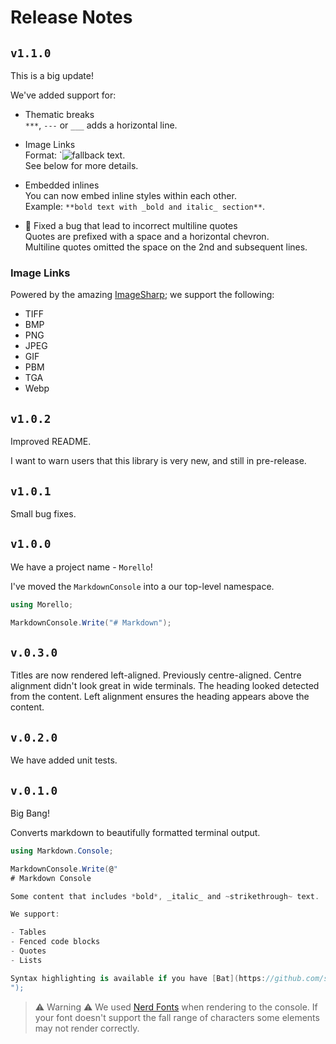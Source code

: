 # Release Notes

## `v1.1.0`

This is a big update!

We've added support for:

- Thematic breaks  
  `***`, `---` or `___` adds a horizontal line.

- Image Links  
  Format: `![fallback text](file_path_or_url_to_image).  
  See below for more details.  

- Embedded inlines  
  You can now embed inline styles within each other.  
  Example: `**bold text with _bold and italic_ section**`.  

- 🐛 Fixed a bug that lead to incorrect multiline quotes  
  Quotes are prefixed with a space and a horizontal chevron.  
  Multiline quotes omitted the space on the 2nd and subsequent lines.  

### Image Links

Powered by the amazing [ImageSharp](https://github.com/SixLabors/ImageSharp); we support the
following:

- TIFF
- BMP
- PNG
- JPEG
- GIF
- PBM
- TGA
- Webp
## `v1.0.2`

Improved README.

I want to warn users that this library is very new, and still in pre-release.

## `v1.0.1`

Small bug fixes.

## `v1.0.0`

We have a project name - `Morello`!

I've moved the `MarkdownConsole` into a our top-level namespace.

```cs
using Morello;

MarkdownConsole.Write("# Markdown");
```

## `v.0.3.0`

Titles are now rendered left-aligned.  Previously centre-aligned.  Centre alignment didn't look great
in wide terminals.  The heading looked detected from the content.  Left alignment ensures the heading
appears above the content.

## `v.0.2.0`

We have added unit tests.

## `v.0.1.0`

Big Bang!

Converts markdown to beautifully formatted terminal output.

```csharp
using Markdown.Console;

MarkdownConsole.Write(@"
# Markdown Console

Some content that includes *bold*, _italic_ and ~strikethrough~ text.

We support:

- Tables
- Fenced code blocks
- Quotes
- Lists

Syntax highlighting is available if you have [Bat](https://github.com/sharkdp/bat) on your path.
");

```

> ⚠️ Warning ⚠️
> We used [Nerd Fonts](https://www.nerdfonts.com/) when rendering to the console.  If your font doesn't support the fall range of characters some elements may not render correctly.
